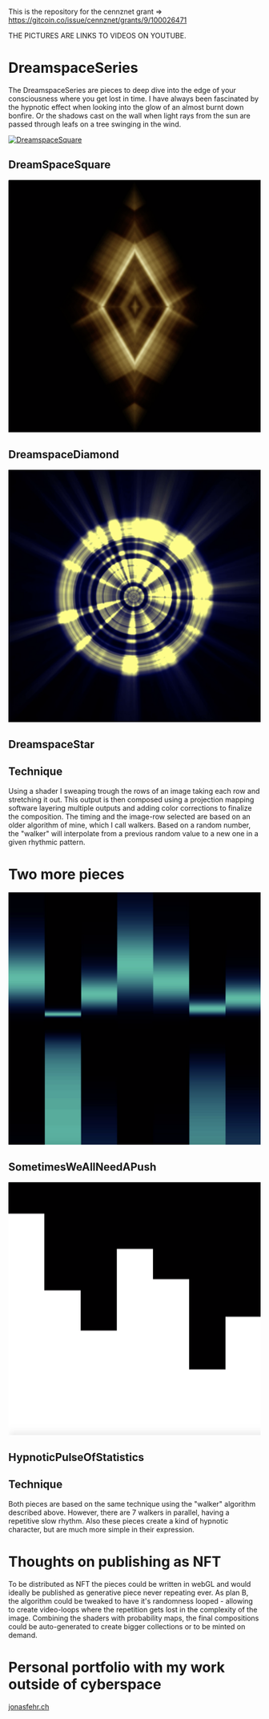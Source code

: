 This is the repository for the cennznet grant => https://gitcoin.co/issue/cennznet/grants/9/100026471

THE PICTURES ARE LINKS TO VIDEOS ON YOUTUBE.

# DreamspaceSeries
The DreamspaceSeries are pieces to deep dive into the edge of your consciousness where you get lost in time.
I have always been fascinated by the hypnotic effect when looking into the glow of an almost burnt down bonfire.
Or the shadows cast on the wall when light rays from the sun are passed through leafs on a tree swinging in the wind.

[![DreamspaceSquare](DreamspaceSquare.png)](https://www.youtube.com/watch?v=afQHI4Jv7s8)
## DreamSpaceSquare






[![DreamspaceDiamond](DreamspaceDiamond.png)](https://www.youtube.com/watch?v=YWEqOzNJkSY)
## DreamspaceDiamond






[![DreamspaceStar.png](DreamspaceStar.png)](https://www.youtube.com/watch?v=gPIzkvzx-SA)
## DreamspaceStar


## Technique
Using a shader I sweaping trough the rows of an image taking each row and stretching it out.
This output is then composed using a projection mapping software layering multiple outputs and adding color corrections to finalize the composition.
The timing and the image-row selected are based on an older algorithm of mine, which I call walkers. Based on a random number, the "walker" will interpolate from a previous random value to a new one in a given rhythmic pattern.

# Two more pieces
[![SometimesWeAllNeedAPush](SometimesWeAllNeedAPush.png)](https://www.youtube.com/watch?v=xOKUm-bE4iE)
## SometimesWeAllNeedAPush






[![HypnoticPulseOfStatistics](HypnoticPulseOfStatistics.png)](https://www.youtube.com/watch?v=jyGLdkqk_vw)
## HypnoticPulseOfStatistics


## Technique
Both pieces are based on the same technique using the "walker" algorithm described above. However, there are 7 walkers in parallel, having a repetitive slow rhythm. Also these pieces create a kind of hypnotic character, but are much more simple in their expression.

# Thoughts on publishing as NFT
To be distributed as NFT the pieces could be written in webGL and would ideally be published as generative piece never repeating ever. As plan B, the algorithm could be tweaked to have it's randomness looped - allowing to create video-loops where the repetition gets lost in the complexity of the image. Combining the shaders with probability maps, the final compositions could be auto-generated to create bigger collections or to be minted on demand.

# Personal portfolio with my work outside of cyberspace
[jonasfehr.ch](https://www.jonasfehr.ch/)
